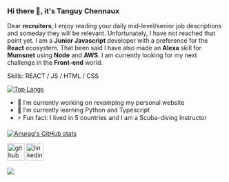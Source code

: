 ### Hi there 👋, it's Tanguy Chennaux

Dear **recruiters**, I enjoy reading your daily mid-level/senior job descriptions and someday they will be relevant. Unfortunately, I have not reached that point yet. I am a **Junior Javascript** developer with a preference for the **React** ecosystem. That been said I have also made an **Alexa** skill for **Mumsnet** using **Node** and **AWS**.  I am currently looking for my next challenge in the **Front-end** world.

Skills: REACT / JS / HTML / CSS

[![Top Langs](https://github-readme-stats.vercel.app/api/top-langs/?username=nephisto1954&layout=compact&bg_color=45,1B676B,60B99A&title_color=fff&text_color=fff&hide=Objective-C)](https://github.com/anuraghazra/github-readme-stats)

- 🔭 I’m currently working on revamping my personal website 
- 🌱 I’m currently learning Python and Typescript 
- ⚡ Fun fact: I lived in 5 countries and I am a Scuba-diving Instructor 

[![Anurag's GitHub stats](https://github-readme-stats.vercel.app/api?username=nephisto1954&include_all_commits=true&count_private=true&bg_color=45,1B676B,60B99A&title_color=fff&text_color=fff&icon_color=333&show_icons=true)](https://github.com/anuraghazra/github-readme-stats)

[<img src='https://cdn.jsdelivr.net/npm/simple-icons@3.0.1/icons/github.svg' style="backgroundColor:#1B676B" alt='github' height='40'>](https://github.com/nephisto1954)  [<img src='https://cdn.jsdelivr.net/npm/simple-icons@3.0.1/icons/linkedin.svg' alt='linkedin' height='40'>](https://www.linkedin.com/in/tanguy-chennaux/)   

![](https://komarev.com/ghpvc/?username=nephisto1954&color=1B676B)





